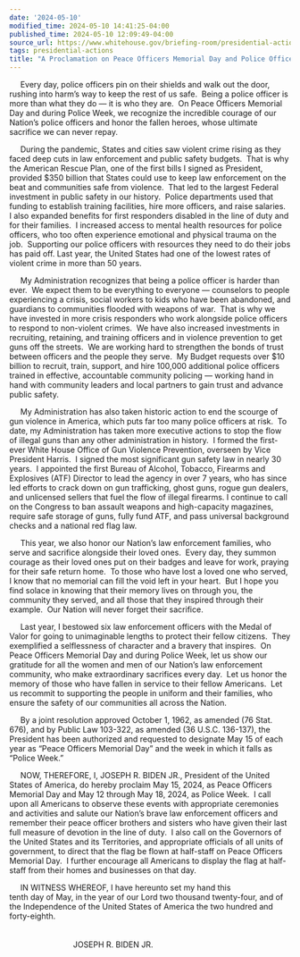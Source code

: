 ```yaml
---
date: '2024-05-10'
modified_time: 2024-05-10 14:41:25-04:00
published_time: 2024-05-10 12:09:49-04:00
source_url: https://www.whitehouse.gov/briefing-room/presidential-actions/2024/05/10/a-proclamation-on-peace-officers-memorial-day-and-police-officer-week-2024/
tags: presidential-actions
title: "A Proclamation on Peace Officers Memorial Day and Police Officer Week,\_2024"
---
```

 
     Every day, police officers pin on their shields and walk out the
door, rushing into harm’s way to keep the rest of us safe.  Being a
police officer is more than what they do — it is who they are.  On Peace
Officers Memorial Day and during Police Week, we recognize the
incredible courage of our Nation’s police officers and honor the fallen
heroes, whose ultimate sacrifice we can never repay.

     During the pandemic, States and cities saw violent crime rising as
they faced deep cuts in law enforcement and public safety budgets.  That
is why the American Rescue Plan, one of the first bills I signed as
President, provided $350 billion that States could use to keep law
enforcement on the beat and communities safe from violence.  That led to
the largest Federal investment in public safety in our history.  Police
departments used that funding to establish training facilities, hire
more officers, and raise salaries.  I also expanded benefits for first
responders disabled in the line of duty and for their families.  I
increased access to mental health resources for police officers, who too
often experience emotional and physical trauma on the job.  Supporting
our police officers with resources they need to do their jobs has paid
off. Last year, the United States had one of the lowest rates of violent
crime in more than 50 years. 

     My Administration recognizes that being a police officer is harder
than ever.  We expect them to be everything to everyone — counselors to
people experiencing a crisis, social workers to kids who have been
abandoned, and guardians to communities flooded with weapons of war. 
That is why we have invested in more crisis responders who work
alongside police officers to respond to non-violent crimes.  We have
also increased investments in recruiting, retaining, and training
officers and in violence prevention to get guns off the streets.  We are
working hard to strengthen the bonds of trust between officers and the
people they serve.  My Budget requests over $10 billion to recruit,
train, support, and hire 100,000 additional police officers trained in
effective, accountable community policing — working hand in hand with
community leaders and local partners to gain trust and advance public
safety.

     My Administration has also taken historic action to end the scourge
of gun violence in America, which puts far too many police officers at
risk.  To date, my Administration has taken more executive actions to
stop the flow of illegal guns than any other administration in history. 
I formed the first-ever White House Office of Gun Violence Prevention,
overseen by Vice President Harris.  I signed the most significant gun
safety law in nearly 30 years.  I appointed the first Bureau of Alcohol,
Tobacco, Firearms and Explosives (ATF) Director to lead the agency in
over 7 years, who has since led efforts to crack down on gun
trafficking, ghost guns, rogue gun dealers, and unlicensed sellers that
fuel the flow of illegal firearms. I continue to call on the Congress to
ban assault weapons and high-capacity magazines, require safe storage of
guns, fully fund ATF, and pass universal background checks and a
national red flag law.   

     This year, we also honor our Nation’s law enforcement families, who
serve and sacrifice alongside their loved ones.  Every day, they summon
courage as their loved ones put on their badges and leave for work,
praying for their safe return home.  To those who have lost a loved one
who served, I know that no memorial can fill the void left in your
heart.  But I hope you find solace in knowing that their memory lives on
through you, the community they served, and all those that they inspired
through their example.  Our Nation will never forget their sacrifice. 

     Last year, I bestowed six law enforcement officers with the Medal
of Valor for going to unimaginable lengths to protect their fellow
citizens.  They exemplified a selflessness of character and a bravery
that inspires.  On Peace Officers Memorial Day and during Police Week,
let us show our gratitude for all the women and men of our Nation’s law
enforcement community, who make extraordinary sacrifices every day.  Let
us honor the memory of those who have fallen in service to their fellow
Americans.  Let us recommit to supporting the people in uniform and
their families, who ensure the safety of our communities all across the
Nation.

     By a joint resolution approved October 1, 1962, as amended (76
Stat. 676), and by Public Law 103-322, as amended (36 U.S.C. 136-137),
the President has been authorized and requested to designate May 15 of
each year as “Peace Officers Memorial Day” and the week in which it
falls as “Police Week.”

     NOW, THEREFORE, I, JOSEPH R. BIDEN JR., President of the United
States of America, do hereby proclaim May 15, 2024, as Peace Officers
Memorial Day and May 12 through May 18, 2024, as Police Week.  I call
upon all Americans to observe these events with appropriate ceremonies
and activities and salute our Nation’s brave law enforcement officers
and remember their peace officer brothers and sisters who have given
their last full measure of devotion in the line of duty.  I also call on
the Governors of the United States and its Territories, and appropriate
officials of all units of government, to direct that the flag be flown
at half-staff on Peace Officers Memorial Day.  I further encourage all
Americans to display the flag at half-staff from their homes and
businesses on that day.

     IN WITNESS WHEREOF, I have hereunto set my hand this  
tenth day of May, in the year of our Lord two thousand twenty-four, and
of the Independence of the United States of America the two hundred and
forty-eighth.  
   
   
                             JOSEPH R. BIDEN JR.
